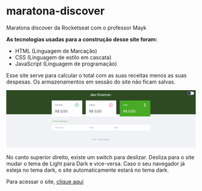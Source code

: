 # maratona-discover
 Maratona discover da Rocketseat com o professor Mayk

 **As tecnologias usadas para a construção desse site foram:** 

* HTML (Linguagem de Marcação)
* CSS (Linguagem de estilo em cascata)
* JavaScript (Linguagem de programação)

Esse site serve para calcular o total com as suas receitas menos as suas despesas. 
Os armazenamentos em sessão do site não ficam salvas.

![Foto do site](./imgs/site.png)

No canto superior direito, existe um switch para deslizar. Desliza para o site mudar o tema de Light para Dark e vice-versa. Caso o seu navegador já esteja no tema dark, o site automaticamente estará no tema dark.

Para acessar o site, [clique aqui](https://maratona-discover-silk.vercel.app/)